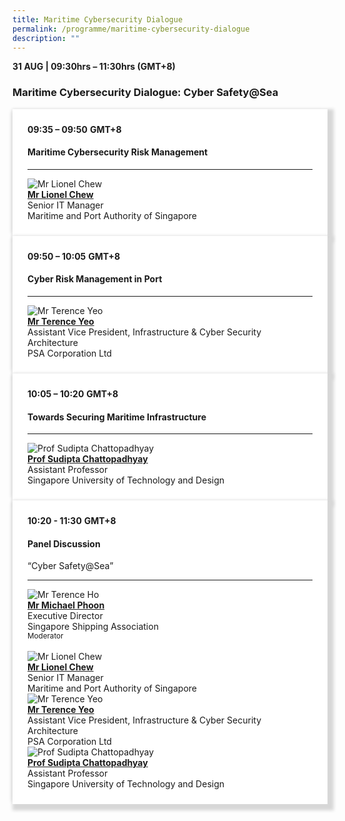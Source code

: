 ```yaml
---
title: Maritime Cybersecurity Dialogue
permalink: /programme/maritime-cybersecurity-dialogue
description: ""
---
```

<div>
  <b>31 AUG | 09:30hrs – 11:30hrs (GMT+8)</b>
  <h3>Maritime Cybersecurity Dialogue: Cyber Safety@Sea</h3>
</div>

<section>
<div class="bp-container is-fluid">
<div class="row">
<div class="col is-full">
<div class="row">
<div class="col is-12">
<div class="border bg-light h-100 position-relative">
<div class="p-4">
<div class="programme-time"><strong>09:35 – 09:50</strong>&nbsp;<strong>GMT+8</strong></div>
<h4 class="programme-title">Maritime Cybersecurity Risk Management</h4>
<hr class="my-3 border-primary" />
<div class="speakers px-2">
<div class="row">
<div class="col is-6 prog-speaker">
<div class="row">
<div class="col is-4"><img alt="Mr Lionel Chew" src="/images/speakers/lionelchew.png" class="speaker-image mb-4"></div>
<div class="col is-8">
<div class="speaker-name text-ellipsis"><a rel="noopener" href="/speakers/mr-lionel-chew" class="speaker-name text-ellipsis"><strong>Mr Lionel Chew</strong></a></div>
<div class="text-ellipsis speaker-position">Senior IT Manager</div>
<div class="text-ellipsis speaker-company">Maritime and Port Authority of Singapore</div>
</div>
</div>
</div>
</div>
</div>
</div>
</div>
</div>
</div>
</div>
</div>
</div>
</section>

<section>
<div class="bp-container is-fluid">
<div class="row">
<div class="col is-full">
<div class="row">
<div class="col is-12">
<div class="border bg-light h-100 position-relative">
<div class="p-4">
<div class="programme-time"><strong>09:50 – 10:05</strong>&nbsp;<strong>GMT+8</strong></div>
<h4 class="programme-title">Cyber Risk Management in Port</h4>
<hr class="my-3 border-primary" />
<div class="speakers px-2">
<div class="row">
<div class="col is-6 prog-speaker">
<div class="row">
<div class="col is-4"><img alt="Mr Terence Yeo" src="/images/Speakers/Terence Yeo.png" class="speaker-image mb-4"></div>
<div class="col is-8">
<div class="speaker-name text-ellipsis"><a rel="noopener" href="/speakers/mr-terence-yeo" class="speaker-name text-ellipsis"><strong>Mr Terence Yeo</strong></a></div>
<div class="text-ellipsis speaker-position">Assistant Vice President, Infrastructure &amp; Cyber Security Architecture</div>
<div class="text-ellipsis speaker-company">PSA Corporation Ltd</div>
</div>
</div>
</div>
</div>
</div>
</div>
</div>
</div>
</div>
</div>
</div>
</div>
</section>

<section>
<div class="bp-container is-fluid">
<div class="row">
<div class="col is-full">
<div class="row">
<div class="col is-12">
<div class="border bg-light h-100 position-relative">
<div class="p-4">
<div class="programme-time"><strong>10:05 – 10:20</strong>&nbsp;<strong>GMT+8</strong></div>
<h4 class="programme-title">Towards Securing Maritime Infrastructure</h4>
<hr class="my-3 border-primary" />
<div class="speakers px-2">
<div class="row">
<div class="col is-6 prog-speaker">
<div class="row">
<div class="col is-4"><img alt="Prof Sudipta Chattopadhyay" src="/images/Speakers/Sudipta Chattopadhyay.png" class="speaker-image mb-4"></div>
<div class="col is-8">
<div class="speaker-name text-ellipsis"><a rel="noopener" href="/speakers/prof-sudipta-chattopadhyay" class="speaker-name text-ellipsis"><strong>Prof Sudipta Chattopadhyay</strong></a></div>
<div class="text-ellipsis speaker-position">Assistant Professor</div>
<div class="text-ellipsis speaker-company">Singapore University of Technology and Design</div>
</div>
</div>
</div>
</div>
</div>
</div>
</div>
</div>
</div>
</div>
</div>
</div>
</section>

<section>
<div class="bp-container is-fluid">
<div class="row">
<div class="col is-full">
<div class="row">
<div class="col is-12">
<div class="border bg-light h-100 position-relative">
<div class="p-4">
<div class="programme-time"><strong>10:20 - 11:30</strong>&nbsp;<strong>GMT+8</strong></div>
<h4 class="programme-title">Panel Discussion</h4>
	“Cyber Safety@Sea”

<hr class="my-3 border-primary" />
<div class="speakers px-2">
<div class="row">
<div class="col is-6 prog-speaker">
<div class="row">
<div class="col is-4"><img class="speaker-image mb-4" src="/images/Speakers/michael-phoon.png" alt="Mr Terence Ho" /></div>
<div class="col is-8">
<div class="speaker-name text-ellipsis"><a class="speaker-name text-ellipsis" href="/speakers/mr-michael-phoon" rel="noopener"><strong>Mr Michael Phoon</strong></a></div>
<div class="text-ellipsis speaker-position">Executive Director</div>
<div class="text-ellipsis speaker-company">Singapore Shipping Association</div>
<div class="speaker-role text-ellipsis text-muted"><small>Moderator</small></div>
</div>
</div>
</div>
<div class="col is-6 prog-speaker">&nbsp;</div>
</div>
<div class="row">
<div class="col is-6 prog-speaker">
<div class="row">
<div class="col is-4"><img class="speaker-image mb-4" src="/images/speakers/lionelchew.png" alt="Mr Lionel Chew" /></div>
<div class="col is-8">
<div class="speaker-name text-ellipsis"><a class="speaker-name text-ellipsis" href="/speakers/mr-lionel-chew" rel="noopener"><strong>Mr Lionel Chew</strong></a></div>
<div class="text-ellipsis speaker-position">Senior IT Manager</div>
<div class="text-ellipsis speaker-company">Maritime and Port Authority of Singapore</div>
</div>
</div>
</div>
<div class="col is-6 prog-speaker">
<div class="row">
<div class="col is-4"><img class="speaker-image mb-4" src="/images/Speakers/Terence Yeo.png" alt="Mr Terence Yeo" /></div>
<div class="col is-8">
<div class="speaker-name text-ellipsis"><a class="speaker-name text-ellipsis" href="/speakers/mr-terence-yeo" rel="noopener"><strong>Mr Terence Yeo</strong></a></div>
<div class="text-ellipsis speaker-position">Assistant Vice President, Infrastructure & Cyber Security Architecture</div>
<div class="text-ellipsis speaker-company">PSA Corporation Ltd</div>
</div>
</div>
</div>
</div>
<div class="row">
<div class="col is-6 prog-speaker">
<div class="row">
<div class="col is-4"><img class="speaker-image mb-4" src="/images/Speakers/Sudipta Chattopadhyay.png" alt="Prof Sudipta Chattopadhyay" /></div>
<div class="col is-8">
<div class="speaker-name text-ellipsis"><a class="speaker-name text-ellipsis" href="/speakers/prof-sudipta-chattopadhyay" rel="noopener"><strong>Prof Sudipta Chattopadhyay</strong></a></div>
<div class="text-ellipsis speaker-position">Assistant Professor</div>
<div class="text-ellipsis speaker-company">Singapore University of Technology and Design</div>
</div>
</div>
</div>

</div>

</div>
</div>
</div>
</div>
</div>
</div>
</div>
</div>
</section>








<style type="text/css"> 
    .is-left{
      text-align: left;
    }
    .content h4{
      font-weight: 500; 
      color: #337B9A !important;
      margin-top: 1rem;
    }
    .bg-light {
      background-color: #fff !important;
      box-shadow: 5px 5px 5px 5px rgb(215 215 215), -5px 0 6px -4px rgb(215 215 215);
    }
    .p-4 {
      padding: 1.5rem!important;
    }
  .content a {text-decoration:none;}
	.content h3 { margin-top: 1rem;}
</style>